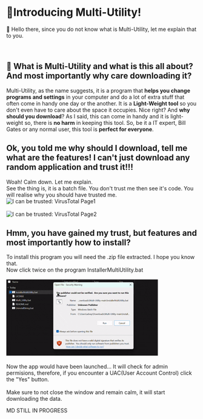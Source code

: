 # 🚀Introducing Multi-Utility!

👋 Hello there, since you do not know what is Multi-Utility, let me explain that to you.

<br>

## 🤔 What is Multi-Utility and what is this all about? And most importantly why care downloading it?

Multi-Utility, as the name suggests, it is a program that **helps you change programs and settings** in your computer and do a lot of extra stuff that often come in handy one day or the another. It is a **Light-Weight tool** so you don't even have to care about the space it occupies. Nice right? And **why should you download**? As I said, this can come in handy and it is light-weight so, there is **no harm** in keeping this tool. So, be it a IT expert, Bill Gates or any normal user, this tool is **perfect for everyone**.

## Ok, you told me why should I download, tell me what are the features! I can't just download any random application and trust it!!!

Woah! Calm down. Let me explain.
<br>
See the thing is, it is a batch file. You don't trust me then see it's code. You will realise why you should have trusted me.
<br>
<img alt="I can be trusted: VirusTotal Page1" src="https://github.com/user-attachments/assets/1665864f-9a5c-42ce-bf66-10b7244eff1d" />
<br><br>
<img alt="I can be trusted: VirusTotal Page2" src="https://github.com/user-attachments/assets/8386aa13-7275-4875-bfea-d85591763872" />

## Hmm, you have gained my trust, but features and most importantly how to install?

To install this program you will need the .zip file extracted. I hope you know that.
<br>
Now click twice on the program InstallerMultiUtility.bat
<br><br>
![InstallerMultiUtility](https://github.com/Advay-CMD/Multi-Utility/blob/main/gif1.gif)
<br><br>
Now the app would have been launched... It will check for admin permisions, therefore, if you encounter a UAC(User Account Control) click the "Yes" button.
<br><br>
Make sure to not close the window and remain calm, it will start downloading the data.

MD STILL IN PROGRESS
